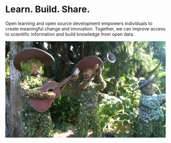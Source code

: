 # Learn. Build. Share.

Open learning and open source development empowers individuals to create
meaningful change and innovation. Together, we can improve access to scientific
information and build knowledge from open data.

<p align="center">
  <a href="https://willingconsulting.com"><img src="assets/images/garden-music.jpg" alt="Willing Consulting"></a>
</p>
